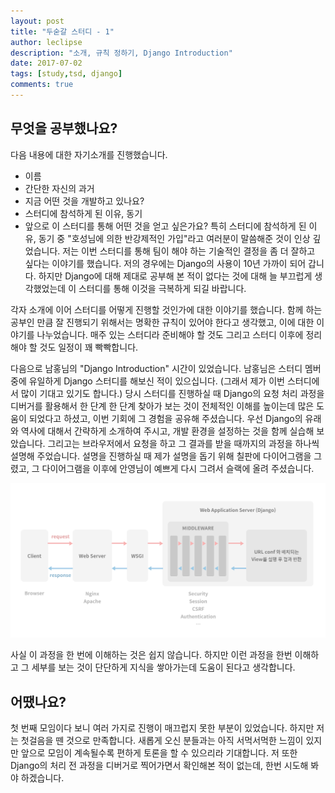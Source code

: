 ```yaml
---
layout: post
title: "두숟갈 스터디 - 1"
author: leclipse
description: "소개, 규칙 정하기, Django Introduction"
date: 2017-07-02
tags: [study,tsd, django]
comments: true
---
```

## 무엇을 공부했나요?

다음 내용에 대한 자기소개를 진행했습니다.
* 이름
* 간단한 자신의 과거
* 지금 어떤 것을 개발하고 있나요?
* 스터디에 참석하게 된 이유, 동기
* 앞으로 이 스터디를 통해 어떤 것을 얻고 싶은가요?
특히 스터디에 참석하게 된 이유, 동기 중 "호성님에 의한 반강제적인 가입"라고 여러분이 말씀해준 것이 인상 깊었습니다. 저는 이번 스터디를 통해 팀이 해야 하는 기술적인 결정을  좀 더 잘하고 싶다는 이야기를 했습니다. 저의 경우에는 Django의 사용이 10년 가까이 되어 갑니다. 하지만 Django에 대해 제대로 공부해 본 적이 없다는 것에 대해 늘 부끄럽게 생각했었는데 이 스터디를 통해 이것을 극복하게 되길 바랍니다.

각자 소개에 이어 스터디를 어떻게 진행할 것인가에 대한 이야기를 했습니다. 함께 하는 공부인 만큼 잘 진행되기 위해서는 명확한 규칙이 있어야 한다고 생각했고, 이에 대한 이야기를 나누었습니다. 매주 있는 스터디라 준비해야 할 것도 그리고 스터디 이후에 정리해야 할 것도 일정이 꽤 빡빡합니다.

다음으로 남홍님의 "Django Introduction" 시간이 있었습니다. 남홍님은 스터디 멤버 중에 유일하게 Django 스터디를 해보신 적이 있으십니다. (그래서 제가 이번 스터디에서 많이 기대고 있기도 합니다.) 당시 스터디를 진행하실 때 Django의 요청 처리 과정을 디버거를 활용해서 한 단계 한 단계 찾아가 보는 것이 전체적인 이해를 높이는데 많은 도움이 되었다고 하셨고, 이번 기회에 그 경험을 공유해 주셨습니다.
우선 Django의 유래와 역사에 대해서 간략하게 소개하여 주시고, 개발 환경을 설정하는 것을 함께 실습해 보았습니다. 그리고는 브라우저에서 요청을 하고 그 결과를 받을 때까지의 과정을 하나씩 설명해 주었습니다. 설명을 진행하실 때 제가 설명을 돕기 위해 칠판에 다이어그램을 그렸고, 그 다이어그램을 이후에 안영님이 예쁘게 다시 그려서 슬랙에 올려 주셨습니다.

![Django web 요청 처리](/images/tsd-1-1.jpg)

사실 이 과정을 한 번에 이해하는 것은 쉽지 않습니다. 하지만 이런 과정을 한번 이해하고 그 세부를 보는 것이 단단하게 지식을 쌓아가는데 도움이 된다고 생각합니다.

## 어땠나요?

첫 번째 모임이다 보니 여러 가지로 진행이 매끄럽지 못한 부분이 있었습니다. 하지만 저는 첫걸음을 뗀 것으로 만족합니다. 새롭게 오신 분들과는 아직 서먹서먹한 느낌이 있지만 앞으로 모임이 계속될수록 편하게 토론을 할 수 있으리라 기대합니다.
저 또한 Django의 처리 전 과정을 디버거로 찍어가면서 확인해본 적이 없는데, 한번 시도해 봐야 하겠습니다.
